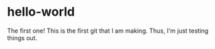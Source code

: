 # hello-world
The first one!
This is the first git that I am making. Thus, I'm just testing things out.

